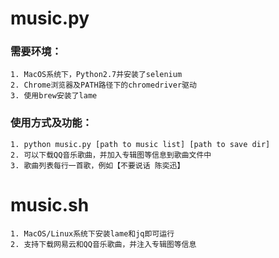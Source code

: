 # music.py
### 需要环境：
	1. MacOS系统下，Python2.7并安装了selenium
	2. Chrome浏览器及PATH路径下的chromedriver驱动
	3. 使用brew安装了lame
### 使用方式及功能：
	1. python music.py [path to music list] [path to save dir]
	2. 可以下载QQ音乐歌曲，并加入专辑图等信息到歌曲文件中
	3. 歌曲列表每行一首歌，例如【不要说话 陈奕迅】
# music.sh
	1. MacOS/Linux系统下安装lame和jq即可运行
	2. 支持下载网易云和QQ音乐歌曲，并注入专辑图等信息
